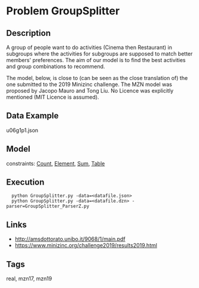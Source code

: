 # Problem GroupSplitter
## Description
A group of people want to do activities (Cinema then Restaurant) in subgroups
where the activities for subgroups are supposed to  match better members' preferences.
The aim of our model is to find the best activities and group combinations to recommend.

The model, below, is close to (can be seen as the close translation of) the one submitted to the 2019 Minizinc challenge.
The MZN model was proposed by Jacopo Mauro and Tong Liu.
No Licence was explicitly mentioned (MIT Licence is assumed).

## Data Example
  u06g1p1.json

## Model
  constraints: [Count](http://pycsp.org/documentation/constraints/Count), [Element](http://pycsp.org/documentation/constraints/Element), [Sum](http://pycsp.org/documentation/constraints/Sum), [Table](http://pycsp.org/documentation/constraints/Table)

## Execution
```
  python GroupSplitter.py -data=<datafile.json>
  python GroupSplitter.py -data=<datafile.dzn> -parser=GroupSplitter_ParserZ.py
```

## Links
  - http://amsdottorato.unibo.it/9068/1/main.pdf
  - https://www.minizinc.org/challenge2019/results2019.html

## Tags
  real, mzn17, mzn19
